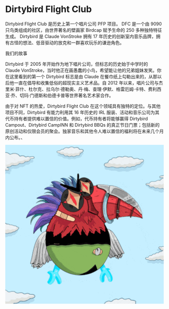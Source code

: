 # Dirtybird Flight Club

Dirtybird Flight Club 是历史上第一个唱片公司 PFP 项目。 DFC 是一个由 9090 只鸟类组成的社区，由世界著名的壁画家 Birdcap 赋予生命的 250 多种独特特征生成。 Dirtybird 是 Claude VonStroke 拥有 17 年历史的创新室内音乐品牌，拥有古怪的想法、低音驱动的放克和一群喜欢玩乐的谦逊角色。

我们的故事

Dirtybird 于 2005 年开始作为地下唱片公司，但标志的历史始于中学时的 Claude VonStroke，当时他正在画愚蠢的小鸟，希望能让他的兄弟姐妹发笑。你在这里看到的第一个 Dirtybird 标志是由 Claude 在餐巾纸上勾勒出来的，从那以后他一直在倡导和收集低俗的超现实主义艺术品。自 2012 年以来，唱片公司与杰里米·菲什、杜尔克、拉乌尔·德勒奥、丹·梅、查理·伊默、格雷厄姆·卡特、费利西亚·乔、切玛·门德斯和伯德卡普等世界著名艺术家合作。

由于对 NFT 的热爱，Dirtybird Flight Club 在这个领域具有独特的定位。与其他项目不同，Dirtybird 有能力利用其 16 年历史的 IRL 服装、活动和音乐公司为其代币持有者提供难以置信的价值。例如，代币持有者将能够赢得 Dirtybird Campout、Dirtybird CampINN 和 Dirtybird BBQs 的真正节日门票；包括新的原创活动和仅限会员的聚会。独家音乐和其他令人难以置信的福利将在未来几个月内公布。、

![NFT](微信截图_20220902174052.png)
